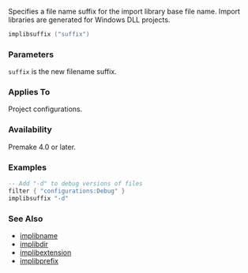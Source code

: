 Specifies a file name suffix for the import library base file name. Import libraries are generated for Windows DLL projects.

```lua
implibsuffix ("suffix")
```

### Parameters ###

`suffix` is the new filename suffix.

### Applies To ###

Project configurations.

### Availability ###

Premake 4.0 or later.

### Examples ###

```lua
-- Add "-d" to debug versions of files
filter { "configurations:Debug" }
implibsuffix "-d"
```

### See Also ###

* [implibname](implibname.md)
* [implibdir](implibdir.md)
* [implibextension](implibextension.md)
* [implibprefix](implibprefix.md)
